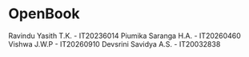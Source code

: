 # OpenBook

Ravindu Yasith T.K. - IT20236014
Piumika Saranga H.A. - IT20260460
Vishwa J.W.P - IT20260910
Devsrini Savidya A.S. - IT20032838
